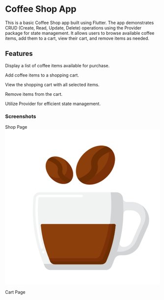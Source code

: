 # Coffee Shop App

This is a basic Coffee Shop app built using Flutter. The app demonstrates CRUD (Create, Read, Update, Delete) operations using the Provider package for state management. It allows users to browse available coffee items, add them to a cart, view their cart, and remove items as needed.

## Features

Display a list of coffee items available for purchase.

Add coffee items to a shopping cart.

View the shopping cart with all selected items.

Remove items from the cart.

Utilize Provider for efficient state management.


### Screenshots

Shop Page
![Shop Page](lib/images/coffee.png)


Cart Page
